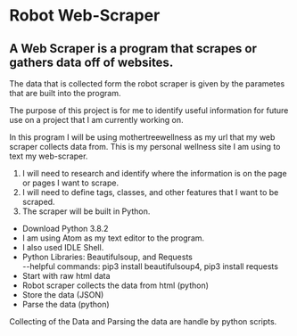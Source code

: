 # Robot Web-Scraper
## A Web Scraper is a program that scrapes or gathers data off of websites.

The data that is collected form the robot scraper is given by the parametes that are built into the program.

The purpose of this project is for me to identify useful information for future use on a project that I am currently working on.

In this program I will be using mothertreewellness as my url that my web scraper collects data from. This is my personal wellness site I am using to text my web-scraper.
1. I will need to research and identify where the information is on the page or pages I want to scrape.
2. I will need to define tags, classes, and other features that I want to be scraped.   
3. The scraper will be built in Python.

  - Download Python 3.8.2
  - I am using Atom as my text editor to the program. 
  - I also used IDLE Shell.
  - Python Libraries: Beautifulsoup, and Requests  
    --helpful commands: pip3 install beautifulsoup4, pip3 install requests
  - Start with raw html data
  - Robot scraper collects the data from html (python)
  - Store the data (JSON)
  - Parse the data (python)
  
  Collecting of the Data and Parsing the data are handle by python scripts.





